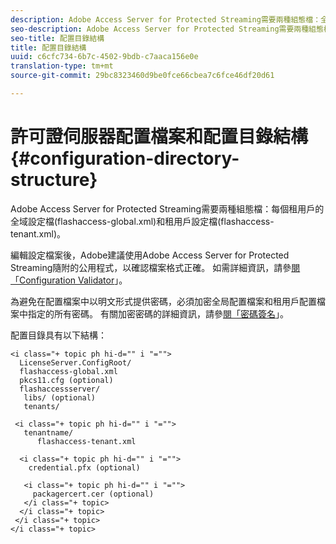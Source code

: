 ```yaml
---
description: Adobe Access Server for Protected Streaming需要兩種組態檔：全域組態檔(flashaccess-global.xml)和每個租用戶的租用戶組態檔(flashaccess-tenant.xml)。
seo-description: Adobe Access Server for Protected Streaming需要兩種組態檔：全域組態檔(flashaccess-global.xml)和每個租用戶的租用戶組態檔(flashaccess-tenant.xml)。
seo-title: 配置目錄結構
title: 配置目錄結構
uuid: c6cfc734-6b7c-4502-9bdb-c7aaca156e0e
translation-type: tm+mt
source-git-commit: 29bc8323460d9be0fce66cbea7c6fce46df20d61

---
```



# 許可證伺服器配置檔案和配置目錄結構 {#configuration-directory-structure}

Adobe Access Server for Protected Streaming需要兩種組態檔：每個租用戶的全域設定檔(flashaccess-global.xml)和租用戶設定檔(flashaccess-tenant.xml)。

編輯設定檔案後，Adobe建議使用Adobe Access Server for Protected Streaming隨附的公用程式，以確認檔案格式正確。 如需詳細資訊，請參[閱「Configuration Validator](../../aaxs-protected-streaming/aaxs-protected-streaming-utilities/configuration-validator.md)」。

為避免在配置檔案中以明文形式提供密碼，必須加密全局配置檔案和租用戶配置檔案中指定的所有密碼。 有關加密密碼的詳細資訊，請參[閱「密碼簽名](../../aaxs-protected-streaming/aaxs-protected-streaming-utilities/password-scrambler.md)」。

配置目錄具有以下結構：

```
<i class="+ topic ph hi-d="" i "="">
  LicenseServer.ConfigRoot/  
  flashaccess-global.xml  
  pkcs11.cfg (optional)  
  flashaccessserver/  
   libs/ (optional)  
   tenants/  
     
 <i class="+ topic ph hi-d="" i "="">
   tenantname/  
      flashaccess-tenant.xml  
       
  <i class="+ topic ph hi-d="" i "="">
    credential.pfx (optional)  
        
   <i class="+ topic ph hi-d="" i "="">
     packagercert.cer (optional) 
   </i class="+ topic> 
  </i class="+ topic> 
 </i class="+ topic> 
</i class="+ topic>
```

